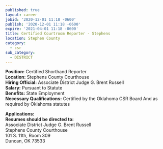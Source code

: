 ```yaml
---
published: true
layout: career
jobid: '2020-12-01 11:18 -0600'
publish: '2020-12-01 11:18 -0600'
expire: '2021-04-01 11:18 -0600'
title: Certified Courtroom Reporter - Stephens
location: Stephen County
category:
  - csr
sub_category:
  - DISTRICT
---
```

**Position:** Certified Shorthand Reporter   
**Location:** Stephens County Courthouse  
**Hiring Official:** Associate District Judge G. Brent Russell    
**Salary:** Pursuant to Statute  
**Benefits:** State Employment  
**Necessary Qualifications:** Certified by the Oklahoma CSR Board And as required by Oklahoma statutes
										

**Applications:**   
**Resumes should be directed to:**  
Associate District Judge G. Brent Russell  
Stephens County Courthouse  
101 S. 11th, Room 309  
Duncan, OK  73533

